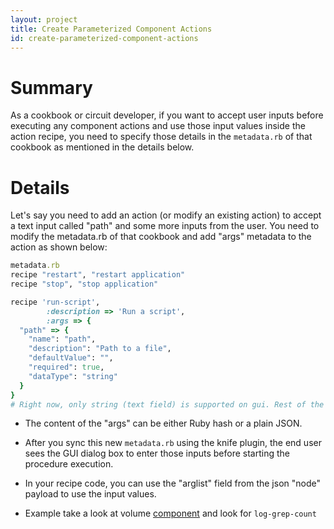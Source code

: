 ```yaml
---
layout: project
title: Create Parameterized Component Actions
id: create-parameterized-component-actions
---
```


# Summary
As a cookbook or circuit developer, if you want to accept user inputs before executing any component actions and use those input values inside the action recipe, you need to specify those details in the `metadata.rb` of that cookbook as mentioned in the details below.

# Details
Let's say you need to add an action (or modify an existing action) to accept a text input called "path" and some more inputs from the user. You need to modify the metadata.rb of that cookbook and add "args" metadata to the action as shown below:

~~~ruby
metadata.rb
recipe "restart", "restart application"
recipe "stop", "stop application"

recipe 'run-script',
        :description => 'Run a script',
        :args => {
  "path" => {
    "name": "path",
    "description": "Path to a file",
    "defaultValue": "",
    "required": true,
    "dataType": "string"
  }
}
# Right now, only string (text field) is supported on gui. Rest of the types will be supported soon and this document will be updated then
~~~

* The content of the "args" can be either Ruby hash or a plain JSON.

* After you sync this new `metadata.rb` using the knife plugin, the end user sees the GUI dialog box to enter those inputs before starting the procedure execution.

* In your recipe code, you can use the "arglist" field from the json "node" payload to use the input values.

* Example take a look at volume [component](https://github.com/oneops/circuit-oneops-1/blob/master/components/cookbooks/volume/metadata.rb) and look for `log-grep-count`

